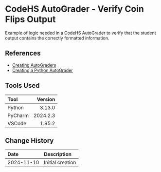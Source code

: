 # CodeHS AutoGrader - Verify Coin Flips Output
Example of logic needed in a CodeHS AutoGrader to verify that the student
output contains the correctly formatted information.

## References

* [Creating AutoGraders](https://help.codehs.com/en/articles/2119075-creating-autograders-to-check-student-code)
* [Creating a Python AutoGrader](https://help.codehs.com/en/articles/6457845-creating-a-general-python-autograder)

## Tools Used

| Tool     |  Version |
|:---------|---------:|
| Python   | 3.13.0   |
| PyCharm  | 2024.2.3 |
| VSCode   | 1.95.2   |

## Change History

| Date       | Description      |
|:-----------|:-----------------|
| 2024-11-10 | Initial creation |
